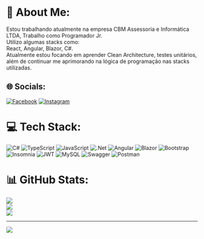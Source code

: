# 💫 About Me:
Estou trabalhando atualmente na empresa CBM Assessoria e Informática LTDA, Trabalho como Programador Jr. <br>Utilizo algumas stacks como: <br> React, Angular, Blazor, C#. <br>Atualmente estou focando em aprender Clean Architecture, testes unitários, além de continuar me aprimorando na lógica de programação nas stacks utilizadas.

## 🌐 Socials:
[![Facebook](https://img.shields.io/badge/Facebook-%231877F2.svg?logo=Facebook&logoColor=white)](https://facebook.com/bruno.pocay) [![Instagram](https://img.shields.io/badge/Instagram-%23E4405F.svg?logo=Instagram&logoColor=white)](https://instagram.com/brunopocay) 

# 💻 Tech Stack:
![C#](https://img.shields.io/badge/c%23-%23239120.svg?style=for-the-badge&logo=csharp&logoColor=white) ![TypeScript](https://img.shields.io/badge/typescript-%23007ACC.svg?style=for-the-badge&logo=typescript&logoColor=white) ![JavaScript](https://img.shields.io/badge/javascript-%23323330.svg?style=for-the-badge&logo=javascript&logoColor=%23F7DF1E) ![.Net](https://img.shields.io/badge/.NET-5C2D91?style=for-the-badge&logo=.net&logoColor=white) ![Angular](https://img.shields.io/badge/angular-%23DD0031.svg?style=for-the-badge&logo=angular&logoColor=white) ![Blazor](https://img.shields.io/badge/blazor-%235C2D91.svg?style=for-the-badge&logo=blazor&logoColor=white) ![Bootstrap](https://img.shields.io/badge/bootstrap-%238511FA.svg?style=for-the-badge&logo=bootstrap&logoColor=white) ![Insomnia](https://img.shields.io/badge/Insomnia-black?style=for-the-badge&logo=insomnia&logoColor=5849BE) ![JWT](https://img.shields.io/badge/JWT-black?style=for-the-badge&logo=JSON%20web%20tokens) ![MySQL](https://img.shields.io/badge/mysql-4479A1.svg?style=for-the-badge&logo=mysql&logoColor=white) ![Swagger](https://img.shields.io/badge/-Swagger-%23Clojure?style=for-the-badge&logo=swagger&logoColor=white) ![Postman](https://img.shields.io/badge/Postman-FF6C37?style=for-the-badge&logo=postman&logoColor=white)
# 📊 GitHub Stats:
![](https://github-readme-stats.vercel.app/api?username=brunopocay&theme=radical&hide_border=false&include_all_commits=true&count_private=true)<br/>
![](https://github-readme-streak-stats.herokuapp.com/?user=brunopocay&theme=radical&hide_border=false)<br/>
![](https://github-readme-stats.vercel.app/api/top-langs/?username=brunopocay&theme=radical&hide_border=false&include_all_commits=true&count_private=true&layout=compact)

---
[![](https://visitcount.itsvg.in/api?id=brunopocay&icon=0&color=0)](https://visitcount.itsvg.in)

<!-- Proudly created with GPRM ( https://gprm.itsvg.in ) -->
